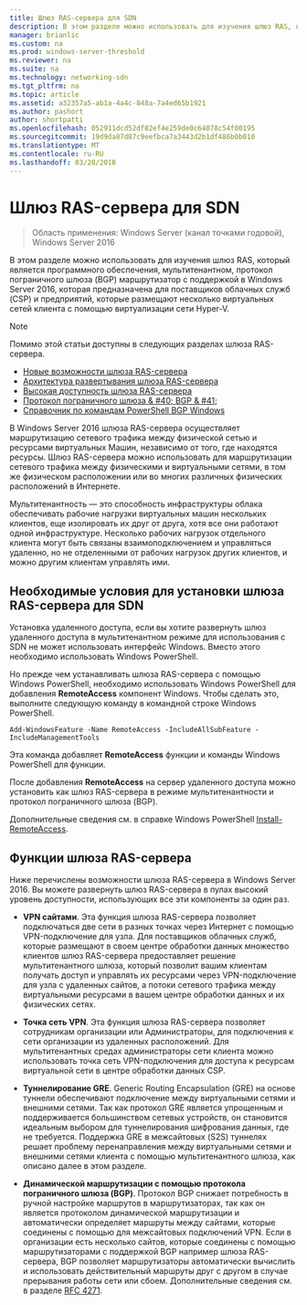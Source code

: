 ```yaml
---
title: Шлюз RAS-сервера для SDN
description: В этом разделе можно использовать для изучения шлюз RAS, который выполняется на основе программного обеспечения, мультитенантного, маршрутизатор с поддержкой протокола пограничного шлюза (BGP) в Windows Server 2016.
manager: brianlic
ms.custom: na
ms.prod: windows-server-threshold
ms.reviewer: na
ms.suite: na
ms.technology: networking-sdn
ms.tgt_pltfrm: na
ms.topic: article
ms.assetid: a32357a5-ab1a-4a4c-848a-7a4ed65b1921
ms.author: pashort
author: shortpatti
ms.openlocfilehash: 052911dcd52df82ef4e259de0c64078c54f00195
ms.sourcegitcommit: 19d9da87d87c9eefbca7a3443d2b1df486b0b010
ms.translationtype: MT
ms.contentlocale: ru-RU
ms.lasthandoff: 03/28/2018
---
```

# <a name="ras-gateway-for-sdn"></a>Шлюз RAS-сервера для SDN

>Область применения: Windows Server (канал точками годовой), Windows Server 2016

В этом разделе можно использовать для изучения шлюз RAS, который является программного обеспечения, мультитенантном, протокол пограничного шлюза (BGP) маршрутизатор с поддержкой в Windows Server 2016, которая предназначена для поставщиков облачных служб (CSP) и предприятий, которые размещают несколько виртуальных сетей клиента с помощью виртуализации сети Hyper-V.  
  
> [!NOTE]  
> Помимо этой статьи доступны в следующих разделах шлюза RAS-сервера.  
>   
> -   [Новые возможности шлюза RAS-сервера](../../../sdn/technologies/network-function-virtualization/What-s-New-in-RAS-Gateway.md)  
> -   [Архитектура развертывания шлюза RAS-сервера](../../../sdn/technologies/network-function-virtualization/RAS-Gateway-Deployment-Architecture.md)  
> -   [Высокая доступность шлюза RAS-сервера](../../../sdn/technologies/network-function-virtualization/RAS-Gateway-High-Availability.md)  
> -   [Протокол пограничного шлюза & #40; BGP & #41;](../../../../remote/remote-access/bgp/Border-Gateway-Protocol-BGP.md)  
> -   [Справочник по командам PowerShell BGP Windows](../../../../remote/remote-access/bgp/BGP-Windows-PowerShell-Command-Reference.md)  
  
В Windows Server 2016 шлюза RAS-сервера осуществляет маршрутизацию сетевого трафика между физической сетью и ресурсами виртуальных Машин, независимо от того, где находятся ресурсы. Шлюз RAS-сервера можно использовать для маршрутизации сетевого трафика между физическими и виртуальными сетями, в том же физическом расположении или во многих различных физических расположений в Интернете.  
  
Мультитенантность — это способность инфраструктуры облака обеспечивать рабочие нагрузки виртуальных машин нескольких клиентов, еще изолировать их друг от друга, хотя все они работают одной инфраструктуре. Несколько рабочих нагрузок отдельного клиента могут быть связаны взаимоподключением и управляться удаленно, но не отделенными от рабочих нагрузок других клиентов, и можно другим клиентам управлять ими.  
  
## <a name="prerequisites-for-installing-ras-gateway-for-sdn"></a>Необходимые условия для установки шлюза RAS-сервера для SDN  
Установка удаленного доступа, если вы хотите развернуть шлюз удаленного доступа в мультитенантном режиме для использования с SDN не может использовать интерфейс Windows. Вместо этого необходимо использовать Windows PowerShell.  
  
Но прежде чем устанавливать шлюза RAS-сервера с помощью Windows PowerShell, необходимо использовать Windows PowerShell для добавления **RemoteAccess** компонент Windows. Чтобы сделать это, выполните следующую команду в командной строке Windows PowerShell.  
  
`Add-WindowsFeature -Name RemoteAccess -IncludeAllSubFeature -IncludeManagementTools`  
  
Эта команда добавляет **RemoteAccess** функции и команды Windows PowerShell для функции.  
  
После добавления **RemoteAccess** на сервер удаленного доступа можно установить как шлюз RAS-сервера в режиме мультитенантности и протокол пограничного шлюза (BGP).  
  
Дополнительные сведения см. в справке Windows PowerShell [Install-RemoteAccess](https://technet.microsoft.com/library/hh918408.aspx).  
  
## <a name="ras-gateway-features"></a>Функции шлюза RAS-сервера  
Ниже перечислены возможности шлюза RAS-сервера в Windows Server 2016. Вы можете развернуть шлюз RAS-сервера в пулах высокий уровень доступности, использующих все эти компоненты за один раз.  
  
-   **VPN сайтами**. Эта функция шлюза RAS-сервера позволяет подключаться две сети в разных точках через Интернет с помощью VPN-подключение для узла. Для поставщиков облачных служб, которые размещают в своем центре обработки данных множество клиентов шлюз RAS-сервера предоставляет решение мультитенантного шлюза, который позволит вашим клиентам получать доступ и управлять их ресурсами через VPN-подключение для узла с удаленных сайтов, а потоки сетевого трафика между виртуальными ресурсами в вашем центре обработки данных и их физических сетях.  
  
-   **Точка сеть VPN**. Эта функция шлюза RAS-сервера позволяет сотрудникам организации или Администраторы, для подключения к сети организации из удаленных расположений.  Для мультитенантных средах администраторы сети клиента можно использовать точка сеть VPN-подключения для доступа к ресурсам виртуальной сети в центре обработки данных CSP.  
  
-   **Туннелирование GRE**. Generic Routing Encapsulation (GRE) на основе туннели обеспечивают подключение между виртуальными сетями и внешними сетями. Так как протокол GRE является упрощенным и поддерживается большинством сетевых устройств, он становится идеальным выбором для туннелирования шифрования данных, где не требуется. Поддержка GRE в межсайтовых (S2S) туннелях решает проблему перенаправления между виртуальными сетями и внешними сетями клиента с помощью мультитенантного шлюза, как описано далее в этом разделе.  
  
-   **Динамической маршрутизации с помощью протокола пограничного шлюза (BGP)**. Протокол BGP снижает потребность в ручной настройке маршрутов в маршрутизаторах, так как он является протоколом динамической маршрутизации и автоматически определяет маршруты между сайтами, которые соединены с помощью для межсайтовых подключений VPN. Если в организации есть несколько сайтов, которые соединены с помощью маршрутизаторами с поддержкой BGP например шлюза RAS-сервера, BGP позволяет маршрутизаторы автоматически вычислить и использовать действительный маршруты друг с другом в случае прерывания работы сети или сбоем. Дополнительные сведения см. в разделе [RFC 4271](https://tools.ietf.org/html/rfc4271).  
  

  


